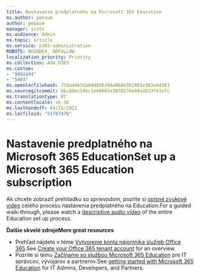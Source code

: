 ```yaml
---
title: Nastavenie predplatného na Microsoft 365 Education
ms.author: pebaum
author: pebaum
manager: scotv
ms.audience: Admin
ms.topic: article
ms.service: o365-administration
ROBOTS: NOINDEX, NOFOLLOW
localization_priority: Priority
ms.collection: Adm_O365
ms.custom:
- "9002444"
- "5493"
ms.openlocfilehash: 778a44b5da04db56304e866e502801e382e84363
ms.sourcegitcommit: 8bc60ec34bc1e40685e3976576e04a2623f63a7c
ms.translationtype: HT
ms.contentlocale: sk-SK
ms.lasthandoff: 04/15/2021
ms.locfileid: "51787476"
---
```

# <a name="set-up-a-microsoft-365-education-subscription"></a><span data-ttu-id="ca675-102">Nastavenie predplatného na Microsoft 365 Education</span><span class="sxs-lookup"><span data-stu-id="ca675-102">Set up a Microsoft 365 Education subscription</span></span>

<span data-ttu-id="ca675-103">Ak chcete zobraziť prehliadku so sprievodom, pozrite si [opisné zvukové video](https://aka.ms/M365EduSetup) celého procesu nastavenia predplatného na Education.</span><span class="sxs-lookup"><span data-stu-id="ca675-103">For a guided walk-through, please watch a [descriptive audio video](https://aka.ms/M365EduSetup) of the entire Education set up process.</span></span>

<span data-ttu-id="ca675-104">**Ďalšie skvelé zdroje**</span><span class="sxs-lookup"><span data-stu-id="ca675-104">**More great resources**</span></span>

- <span data-ttu-id="ca675-105">Prehľad nájdete v téme [Vytvorenie konta nájomníka služieb Office 365](https://docs.microsoft.com/microsoft-365/education/deploy/create-your-office-365-tenant).</span><span class="sxs-lookup"><span data-stu-id="ca675-105">See [Create your Office 365 tenant account](https://docs.microsoft.com/microsoft-365/education/deploy/create-your-office-365-tenant) for an overview.</span></span>
- <span data-ttu-id="ca675-106">Pozrite si tému [Začíname so službou Microsoft 365 Education](https://docs.microsoft.com/education/) pre IT správcov, vývojárov a partnerov.</span><span class="sxs-lookup"><span data-stu-id="ca675-106">See [getting started with Microsoft 365 Education](https://docs.microsoft.com/education/) for IT Admins, Developers, and Partners.</span></span>